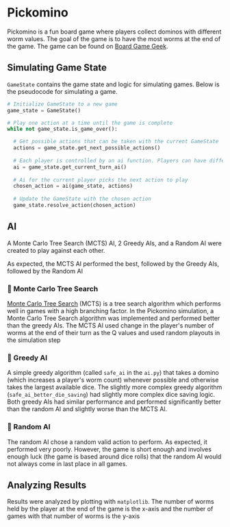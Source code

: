 # Pickomino

Pickomino is a fun board game where players collect dominos with different worm values.
The goal of the game is to have the most worms at the end of the game. The game can be found on [Board Game Geek](https://boardgamegeek.com/boardgame/15818/pickomino).

## Simulating Game State

`GameState` contains the game state and logic for simulating games. Below is the pseudocode for simulating a game. 

```python
# Initialize GameState to a new game
game_state = GameState()

# Play one action at a time until the game is complete
while not game_state.is_game_over():

  # Get possible actions that can be taken with the current GameState
  actions = game_state.get_next_possible_actions()
  
  # Each player is controlled by an ai function. Players can have different ais
  ai = game_state.get_current_turn_ai()
  
  # Ai for the current player picks the next action to play
  chosen_action = ai(game_state, actions)
  
  # Update the GameState with the chosen action
  game_state.resolve_action(chosen_action)
```

## AI

A Monte Carlo Tree Search (MCTS) AI, 2 Greedy AIs, and a Random AI were created to play against each other.

As expected, the MCTS AI performed the best, followed by the Greedy AIs, followed by the Random AI

### 🥇 Monte Carlo Tree Search

[Monte Carlo Tree Search](https://en.wikipedia.org/wiki/Monte_Carlo_tree_search) (MCTS) is a tree search algorithm which performs well in games
with a high branching factor. In the Pickomino simulation, a Monte Carlo Tree Search algorithm was implemented and performed better than
the greedy AIs. The MCTS AI used change in the player's number of worms at the end of their turn as the Q values and used random playouts in the simulation step

### 🥈 Greedy AI

A simple greedy algorithm (called `safe_ai` in the `ai.py`) that takes a domino (which increases a player's worm count) whenever possible and otherwise takes the largest
available dice. The slightly more complex greedy algorithm (`safe_ai_better_die_saving`) had slightly more complex dice saving logic.
Both greedy AIs had similar performance and performed significantly better than the random AI and slightly worse than the MCTS AI.

### 🥉 Random AI

The random AI chose a random valid action to perform. As expected, it performed very poorly. However, the game is short enough and involves enough luck
(the game is based around dice rolls) that the random AI would not always come in last place in all games.

## Analyzing Results

Results were analyzed by plotting with `matplotlib`. The number of worms held by the player at the end of the game is the x-axis
and the number of games with that number of worms is the y-axis
